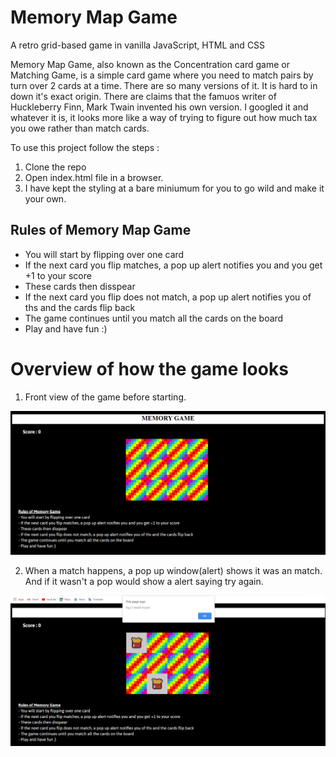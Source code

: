 # Memory Map Game
A retro grid-based game in vanilla JavaScript, HTML and CSS

Memory Map Game, also known as the Concentration card game or Matching Game, is a simple card game where you need to match pairs by turn over 2 cards at a time. There are so many versions of it. It is hard to in down it's exact origin. There are claims that the famuos writer of Huckleberry Finn, Mark Twain invented his own version. I googled it and whatever it is, it looks more like a way of trying to figure out how much tax you owe rather than match cards.

To use this project follow the steps :
1. Clone the repo
2. Open index.html file in a browser.
3. I have kept the styling at a bare miniumum for you to go wild and make it your own.

## Rules of Memory Map Game
- You will start by flipping over one card
- If the next card you flip matches, a pop up alert notifies you and you get +1 to your score
- These cards then disspear
- If the next card you flip does not match, a pop up alert notifies you of ths and the cards flip back
- The game continues until you match all the cards on the board
- Play and have fun :)

# Overview of how the game looks

1. Front view of the game before starting.

![](images/img1.png)

2. When a match happens, a pop up window(alert) shows it was an match. And if it wasn't a pop would show a alert saying try again.

![](images/img2.png)

